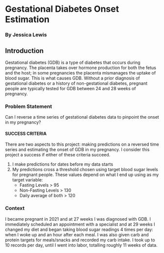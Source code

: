 # Gestational Diabetes Onset Estimation
### By Jessica Lewis
## Introduction
Gestational diabetes (GDB) is a type of diabetes that occurs during pregnancy. The placenta takes over hormone production for both the fetus and the host; in some pregnancies the placenta mismanages the uptake of blood sugar. This is what causes GDB. Without a prior diagnosis of gestational diabetes or a history of non-gestational diabetes, pregnant people are typically tested for GDB between 24 and 28 weeks of pregnancy. 
### Problem Statement
Can I reverse a time series of gestational diabetes data to pinpoint the onset in my pregnancy?
#### SUCCESS CRITERIA
There are two aspects to this project: making predictions on a reversed time series and estimating the onset of GDB in my pregnancy. I consider this project a success if either of these criteria succeed.
<ol>
    <li>I make predictions for dates before my data starts</li>
    <li>My predictions cross a threshold chosen using target blood sugar levels for pregnant people. These values depend on what I end up using as my target variable:
        <ul><li>Fasting Levels > 95</li>
            <li>Non-Fasting Levels > 130</li>
            <li>Daily average of both > 120</li>
        </ul>
    </li>
</ol>

### Context
I became pregnant in 2021 and at 27 weeks I was diagnosed with GDB. I immediately scheduled an appointment with a specialist and at 29 weeks I changed my diet and began taking blood sugar readings 4 times per day: when I woke up and an hour after each meal. I was also given carb and protein targets for meals/snacks and recorded my carb intake. I took up to 10 records per day, until I went into labor, totalling roughly 11 weeks of data.
